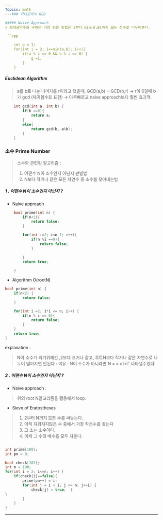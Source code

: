 ```yaml
---
Topics: math
---### 최대공약수 GCD

##### Naive Approach
> 최대공약수를 구하는 가장 쉬운 방법은 2부터 min(A,B)까지 모든 정수로 나누어본다.

```cpp

	int g = 1;
	for(int i = 2; i<=min(a,b); i++){
		if(a % i == 0 && b % i == 0) {
			g =i;	
		}
	}

```

##### Euclidean Algorithm
>a를 b로 나눈 나머지를 r이라고 했을때, GCD(a,b) = GCD(b,r) -> r이 0일때 b가 gcd (재귀함수로 표현) -> 아주빠르고 naive approach보다 훨씬 효과적.


```cpp
	int gcd(int a, int b) {
		if(b ==0){
			return a;
		}
		else{
			return gcd(b, a%b);
		}
	}
```


### 소수 Prime Number
> 소수와 관련된 알고리즘 :
> 	1. 어떤수 N이 소수인지 아닌지 판별법
> 	2. N보다 작거나 같은 모든 자연수 중 소수를 찾아내는법


##### 1 . 어떤수 N이 소수인지 아닌지 ?
- Naive approach
```cpp
	bool prime(int n) {
		if(n<2){
			return false;
		}

		for(int i=2; i<n-1; i++){
			if(n %i ==0){
				return false;
			}
		
		}
		return true;

	}

```

- Algorithm O(rootN)
```cpp
bool prime(int n) {
    if(n<2) {
        return false;
    }

    for(int i =2; i*i <= n; i++) {
        if(n % i == 0){
            return false;
        }
    }
    return true;
}


```
explanation : 
> N이 소수가 되기위해선 ,2보다 크거나 같고, 루트N보다 작거나 같은 자연수로 나누어 떨어지면 안된다 :
>  이유 : N이 소수가 아니라면 N = a x b로 나타낼수있다.


##### 2 . 어떤수 N이 소수인지 아닌지 ?
   - Naive approach :
   > 위의 root N알고리즘을 활용해서 loop.


  - Sieve of Eratostheses
  > 1. 2부터 N까지 모든 수를 써놓는다.
  > 2. 아직 지워지지않은 수 중에서 가장 작은수를 찾는다
  > 3. 그 소는 소수이다.
  > 4. 이제 그 수의 배수를 모두 지운다.

```cpp

int prime[100];
int pn = 0;

bool check[101];
int n = 100;
for(int i = 2; i<=n; i++) {
    if(check[i]==false){
        prime[pn++] = i;
        for(int j = i + i; j <= n; j+=i) {
            check[j] = true;  }
}
        }
    }
}
```

---
```

